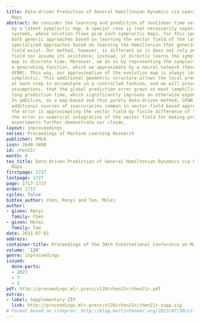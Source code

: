 ```yaml
---
title: Data-driven Prediction of General Hamiltonian Dynamics via Learning Exactly-Symplectic
  Maps
abstract: We consider the learning and prediction of nonlinear time series generated
  by a latent symplectic map. A special case is (not necessarily separable) Hamiltonian
  systems, whose solution flows give such symplectic maps. For this special case,
  both generic approaches based on learning the vector field of the latent ODE and
  specialized approaches based on learning the Hamiltonian that generates the vector
  field exist. Our method, however, is different as it does not rely on the vector
  field nor assume its existence; instead, it directly learns the symplectic evolution
  map in discrete time. Moreover, we do so by representing the symplectic map via
  a generating function, which we approximate by a neural network (hence the name
  GFNN). This way, our approximation of the evolution map is always \emph{exactly}
  symplectic. This additional geometric structure allows the local prediction error
  at each step to accumulate in a controlled fashion, and we will prove, under reasonable
  assumptions, that the global prediction error grows at most \emph{linearly} with
  long prediction time, which significantly improves an otherwise exponential growth.
  In addition, as a map-based and thus purely data-driven method, GFNN avoids two
  additional sources of inaccuracies common in vector-field based approaches, namely
  the error in approximating the vector field by finite difference of the data, and
  the error in numerical integration of the vector field for making predictions. Numerical
  experiments further demonstrate our claims.
layout: inproceedings
series: Proceedings of Machine Learning Research
publisher: PMLR
issn: 2640-3498
id: chen21r
month: 0
tex_title: Data-driven Prediction of General Hamiltonian Dynamics via Learning Exactly-Symplectic
  Maps
firstpage: 1717
lastpage: 1727
page: 1717-1727
order: 1717
cycles: false
bibtex_author: Chen, Renyi and Tao, Molei
author:
- given: Renyi
  family: Chen
- given: Molei
  family: Tao
date: 2021-07-01
address:
container-title: Proceedings of the 38th International Conference on Machine Learning
volume: '139'
genre: inproceedings
issued:
  date-parts:
  - 2021
  - 7
  - 1
pdf: http://proceedings.mlr.press/v139/chen21r/chen21r.pdf
extras:
- label: Supplementary ZIP
  link: http://proceedings.mlr.press/v139/chen21r/chen21r-supp.zip
# Format based on citeproc: http://blog.martinfenner.org/2013/07/30/citeproc-yaml-for-bibliographies/
---
```

